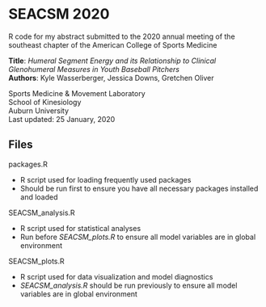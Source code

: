 # SEACSM 2020
R code for my abstract submitted to the 2020 annual meeting of the southeast chapter of the American College of Sports Medicine

**Title**: *Humeral Segment Energy and its Relationship to Clinical Glenohumeral Measures in Youth Baseball Pitchers* <br/>
**Authors**: Kyle Wasserberger, Jessica Downs, Gretchen Oliver

Sports Medicine & Movement Laboratory <br/> 
School of Kinesiology <br/>
Auburn University <br/>
Last updated: 25 January, 2020 <p/> 

## Files <br/>
packages.R <br/>
- R script used for loading frequently used packages
- Should be run first to ensure you have all necessary packages installed and loaded <p/>

SEACSM_analysis.R
  - R script used for statistical analyses
  - Run before *SEACSM_plots.R* to ensure all model variables are in global environment

SEACSM_plots.R
  - R script used for data visualization and model diagnostics
  - *SEACSM_analysis.R* should be run previously to ensure all model variables are in global environment
